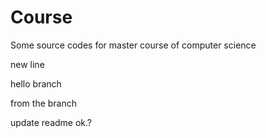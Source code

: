 # Course
Some source codes for master course of computer science

new line

hello branch

from the branch

update readme ok.?
